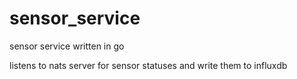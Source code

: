 # sensor_service
sensor service written in go

listens to nats server for sensor statuses and write them to influxdb

